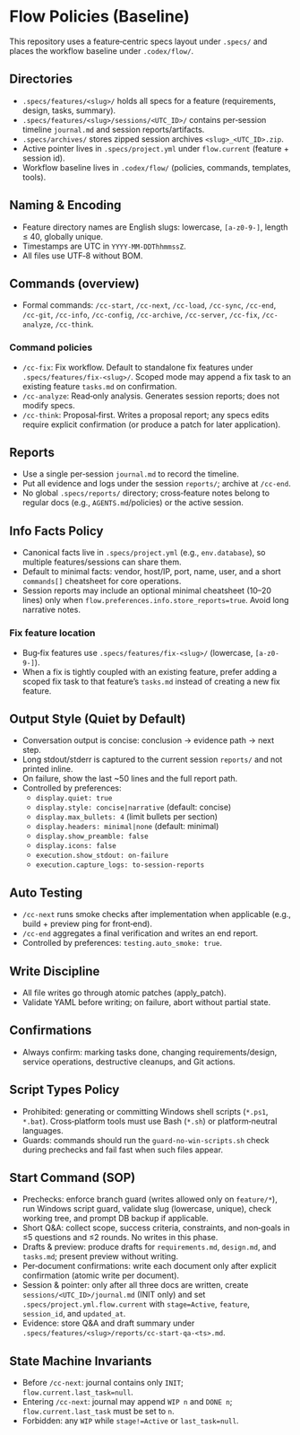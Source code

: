 # Flow Policies (Baseline)

This repository uses a feature‑centric specs layout under `.specs/` and places the workflow baseline under `.codex/flow/`.

## Directories
- `.specs/features/<slug>/` holds all specs for a feature (requirements, design, tasks, summary).
- `.specs/features/<slug>/sessions/<UTC_ID>/` contains per‑session timeline `journal.md` and session reports/artifacts.
- `.specs/archives/` stores zipped session archives `<slug>_<UTC_ID>.zip`.
- Active pointer lives in `.specs/project.yml` under `flow.current` (feature + session id).
- Workflow baseline lives in `.codex/flow/` (policies, commands, templates, tools).

## Naming & Encoding
- Feature directory names are English slugs: lowercase, `[a-z0-9-]`, length ≤ 40, globally unique.
- Timestamps are UTC in `YYYY-MM-DDThhmmssZ`.
- All files use UTF‑8 without BOM.

## Commands (overview)
- Formal commands: `/cc-start`, `/cc-next`, `/cc-load`, `/cc-sync`, `/cc-end`, `/cc-git`, `/cc-info`, `/cc-config`, `/cc-archive`, `/cc-server`, `/cc-fix`, `/cc-analyze`, `/cc-think`.

### Command policies
- `/cc-fix`: Fix workflow. Default to standalone fix features under `.specs/features/fix-<slug>/`. Scoped mode may append a fix task to an existing feature `tasks.md` on confirmation.
- `/cc-analyze`: Read‑only analysis. Generates session reports; does not modify specs.
- `/cc-think`: Proposal‑first. Writes a proposal report; any specs edits require explicit confirmation (or produce a patch for later application).

## Reports
- Use a single per‑session `journal.md` to record the timeline.
- Put all evidence and logs under the session `reports/`; archive at `/cc-end`.
- No global `.specs/reports/` directory; cross‑feature notes belong to regular docs (e.g., `AGENTS.md`/policies) or the active session.

## Info Facts Policy
- Canonical facts live in `.specs/project.yml` (e.g., `env.database`), so multiple features/sessions can share them.
- Default to minimal facts: vendor, host/IP, port, name, user, and a short `commands[]` cheatsheet for core operations.
- Session reports may include an optional minimal cheatsheet (10–20 lines) only when `flow.preferences.info.store_reports=true`. Avoid long narrative notes.

### Fix feature location
- Bug‑fix features use `.specs/features/fix-<slug>/` (lowercase, `[a-z0-9-]`).
- When a fix is tightly coupled with an existing feature, prefer adding a scoped fix task to that feature’s `tasks.md` instead of creating a new fix feature.

## Output Style (Quiet by Default)
- Conversation output is concise: conclusion → evidence path → next step.
- Long stdout/stderr is captured to the current session `reports/` and not printed inline.
- On failure, show the last ~50 lines and the full report path.
- Controlled by preferences:
  - `display.quiet: true`
  - `display.style: concise|narrative` (default: concise)
  - `display.max_bullets: 4` (limit bullets per section)
  - `display.headers: minimal|none` (default: minimal)
  - `display.show_preamble: false`
  - `display.icons: false`
  - `execution.show_stdout: on-failure`
  - `execution.capture_logs: to-session-reports`

## Auto Testing
- `/cc-next` runs smoke checks after implementation when applicable (e.g., build + preview ping for front‑end).
- `/cc-end` aggregates a final verification and writes an end report.
- Controlled by preferences: `testing.auto_smoke: true`.

## Write Discipline
- All file writes go through atomic patches (apply_patch).
- Validate YAML before writing; on failure, abort without partial state.

## Confirmations
- Always confirm: marking tasks done, changing requirements/design, service operations, destructive cleanups, and Git actions.

## Script Types Policy
- Prohibited: generating or committing Windows shell scripts (`*.ps1`, `*.bat`). Cross‑platform tools must use Bash (`*.sh`) or platform‑neutral languages.
- Guards: commands should run the `guard-no-win-scripts.sh` check during prechecks and fail fast when such files appear.

## Start Command (SOP)
- Prechecks: enforce branch guard (writes allowed only on `feature/*`), run Windows script guard, validate slug (lowercase, unique), check working tree, and prompt DB backup if applicable.
- Short Q&A: collect scope, success criteria, constraints, and non‑goals in ≤5 questions and ≤2 rounds. No writes in this phase.
- Drafts & preview: produce drafts for `requirements.md`, `design.md`, and `tasks.md`; present preview without writing.
- Per‑document confirmations: write each document only after explicit confirmation (atomic write per document).
- Session & pointer: only after all three docs are written, create `sessions/<UTC_ID>/journal.md` (INIT only) and set `.specs/project.yml.flow.current` with `stage=Active`, `feature`, `session_id`, and `updated_at`.
- Evidence: store Q&A and draft summary under `.specs/features/<slug>/reports/cc-start-qa-<ts>.md`.

## State Machine Invariants
- Before `/cc-next`: journal contains only `INIT`; `flow.current.last_task=null`.
- Entering `/cc-next`: journal may append `WIP n` and `DONE n`; `flow.current.last_task` must be set to `n`.
- Forbidden: any `WIP` while `stage!=Active` or `last_task=null`.
